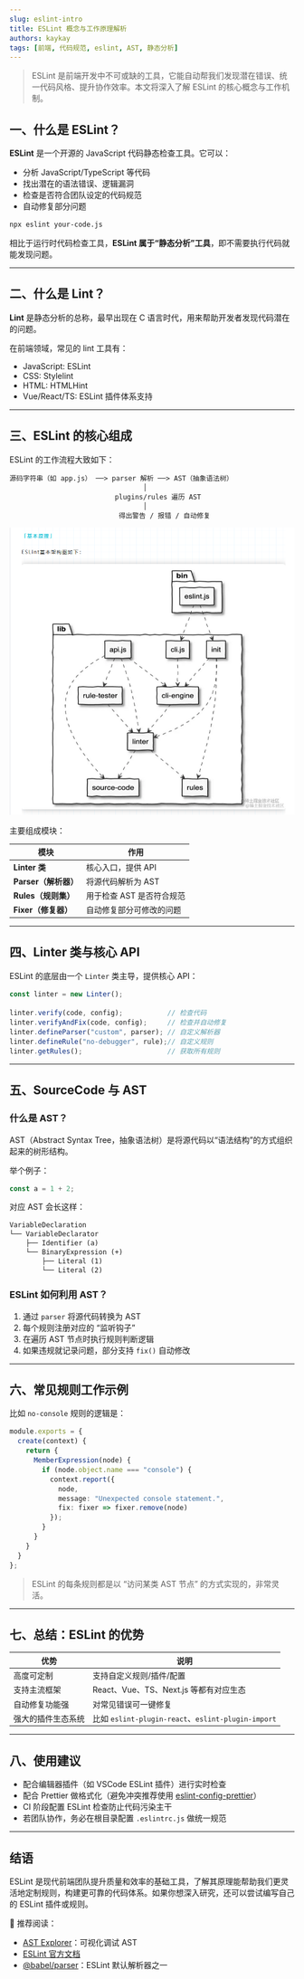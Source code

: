 ```yaml
---
slug: eslint-intro
title: ESLint 概念与工作原理解析
authors: kaykay
tags: [前端, 代码规范, eslint, AST, 静态分析]
---
```


> ESLint 是前端开发中不可或缺的工具，它能自动帮我们发现潜在错误、统一代码风格、提升协作效率。本文将深入了解 ESLint 的核心概念与工作机制。


## 一、什么是 ESLint？

**ESLint** 是一个开源的 JavaScript 代码静态检查工具。它可以：

- 分析 JavaScript/TypeScript 等代码
- 找出潜在的语法错误、逻辑漏洞
- 检查是否符合团队设定的代码规范
- 自动修复部分问题

```bash
npx eslint your-code.js
```

相比于运行时代码检查工具，**ESLint 属于“静态分析”工具**，即不需要执行代码就能发现问题。

---

## 二、什么是 Lint？

**Lint** 是静态分析的总称，最早出现在 C 语言时代，用来帮助开发者发现代码潜在的问题。

在前端领域，常见的 lint 工具有：

* JavaScript: ESLint
* CSS: Stylelint
* HTML: HTMLHint
* Vue/React/TS: ESLint 插件体系支持

---

## 三、ESLint 的核心组成

ESLint 的工作流程大致如下：

```plaintext
源码字符串（如 app.js） ──> parser 解析 ──> AST（抽象语法树）
                                 │
                          plugins/rules 遍历 AST
                                 │
                           得出警告 / 报错 / 自动修复
```  
![alt text](image-10.png)  

主要组成模块：

| 模块              | 作用              |
| --------------- | --------------- |
| **Linter 类**    | 核心入口，提供 API     |
| **Parser（解析器）** | 将源代码解析为 AST     |
| **Rules（规则集）**  | 用于检查 AST 是否符合规范 |
| **Fixer（修复器）**  | 自动修复部分可修改的问题    |

---

## 四、Linter 类与核心 API

ESLint 的底层由一个 `Linter` 类主导，提供核心 API：

```ts
const linter = new Linter();

linter.verify(code, config);           // 检查代码
linter.verifyAndFix(code, config);     // 检查并自动修复
linter.defineParser("custom", parser); // 自定义解析器
linter.defineRule("no-debugger", rule);// 自定义规则
linter.getRules();                     // 获取所有规则
```

---

## 五、SourceCode 与 AST

### 什么是 AST？

AST（Abstract Syntax Tree，抽象语法树）是将源代码以“语法结构”的方式组织起来的树形结构。

举个例子：

```js
const a = 1 + 2;
```

对应 AST 会长这样：

```
VariableDeclaration
└── VariableDeclarator
    ├── Identifier (a)
    └── BinaryExpression (+)
        ├── Literal (1)
        └── Literal (2)
```

### ESLint 如何利用 AST？

1. 通过 `parser` 将源代码转换为 AST
2. 每个规则注册对应的 “监听钩子”
3. 在遍历 AST 节点时执行规则判断逻辑
4. 如果违规就记录问题，部分支持 `fix()` 自动修改

---

## 六、常见规则工作示例

比如 `no-console` 规则的逻辑是：

```ts
module.exports = {
  create(context) {
    return {
      MemberExpression(node) {
        if (node.object.name === "console") {
          context.report({
            node,
            message: "Unexpected console statement.",
            fix: fixer => fixer.remove(node)
          });
        }
      }
    }
  }
};
```

> ESLint 的每条规则都是以 “访问某类 AST 节点” 的方式实现的，非常灵活。

---

## 七、总结：ESLint 的优势

| 优势        | 说明                                              |
| --------- | ----------------------------------------------- |
| 高度可定制     | 支持自定义规则/插件/配置                                   |
| 支持主流框架    | React、Vue、TS、Next.js 等都有对应生态                    |
| 自动修复功能强   | 对常见错误可一键修复                                      |
| 强大的插件生态系统 | 比如 `eslint-plugin-react`、`eslint-plugin-import` |

---

## 八、使用建议

* 配合编辑器插件（如 VSCode ESLint 插件）进行实时检查
* 配合 Prettier 做格式化（避免冲突推荐使用 [eslint-config-prettier](https://github.com/prettier/eslint-config-prettier)）
* CI 阶段配置 ESLint 检查防止代码污染主干
* 若团队协作，务必在根目录配置 `.eslintrc.js` 做统一规范

---

## 结语

ESLint 是现代前端团队提升质量和效率的基础工具，了解其原理能帮助我们更灵活地定制规则，构建更可靠的代码体系。如果你想深入研究，还可以尝试编写自己的 ESLint 插件或规则。

📘 推荐阅读：

* [AST Explorer](https://astexplorer.net/)：可视化调试 AST
* [ESLint 官方文档](https://eslint.org/docs/latest/)
* [@babel/parser](https://babeljs.io/docs/en/babel-parser)：ESLint 默认解析器之一
